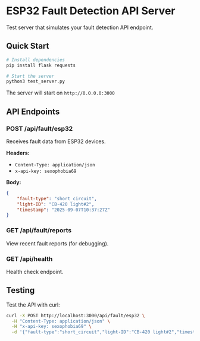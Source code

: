 # ESP32 Fault Detection API Server

Test server that simulates your fault detection API endpoint.

## Quick Start

```bash
# Install dependencies
pip install flask requests

# Start the server
python3 test_server.py
```

The server will start on `http://0.0.0.0:3000`

## API Endpoints

### POST /api/fault/esp32
Receives fault data from ESP32 devices.

**Headers:**
- `Content-Type: application/json`
- `x-api-key: sexophobia69`

**Body:**
```json
{
    "fault-type": "short_circuit",
    "light-ID": "CB-420 light#2", 
    "timestamp": "2025-09-07T10:37:27Z"
}
```

### GET /api/fault/reports
View recent fault reports (for debugging).

### GET /api/health
Health check endpoint.

## Testing

Test the API with curl:
```bash
curl -X POST http://localhost:3000/api/fault/esp32 \
  -H "Content-Type: application/json" \
  -H "x-api-key: sexophobia69" \
  -d '{"fault-type":"short_circuit","light-ID":"CB-420 light#2","timestamp":"2025-09-07T10:37:27Z"}'
```
